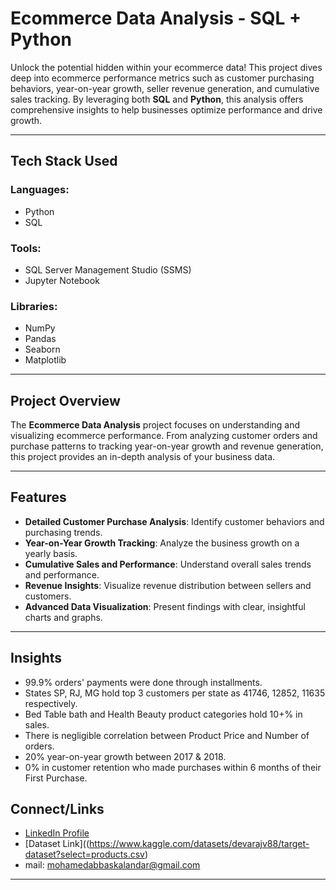 # Ecommerce Data Analysis - SQL + Python

Unlock the potential hidden within your ecommerce data! This project dives deep into ecommerce performance metrics such as customer purchasing behaviors, year-on-year growth, seller revenue generation, and cumulative sales tracking. By leveraging both **SQL** and **Python**, this analysis offers comprehensive insights to help businesses optimize performance and drive growth.

---
## Tech Stack Used

### Languages:
- Python
- SQL

### Tools:
- SQL Server Management Studio (SSMS)
- Jupyter Notebook

### Libraries:
- NumPy
- Pandas
- Seaborn
- Matplotlib

---

## Project Overview

The **Ecommerce Data Analysis** project focuses on understanding and visualizing ecommerce performance. From analyzing customer orders and purchase patterns to tracking year-on-year growth and revenue generation, this project provides an in-depth analysis of your business data. 

---

## Features

- **Detailed Customer Purchase Analysis**: Identify customer behaviors and purchasing trends.
- **Year-on-Year Growth Tracking**: Analyze the business growth on a yearly basis.
- **Cumulative Sales and Performance**: Understand overall sales trends and performance.
- **Revenue Insights**: Visualize revenue distribution between sellers and customers.
- **Advanced Data Visualization**: Present findings with clear, insightful charts and graphs.

---

## Insights

- 99.9% orders' payments were done through installments.
- States SP, RJ, MG hold top 3 customers per state as 41746, 12852, 11635 respectively.
- Bed Table bath and Health Beauty product categories hold 10+% in sales.
- There is negligible correlation between Product Price and Number of orders.
- 20% year-on-year growth between 2017 & 2018.
- 0% in customer retention who made purchases within 6 months of their First Purchase.

## Connect/Links

- [LinkedIn Profile](https://www.linkedin.com/in/mohamed-abbas-k/)
- [Dataset Link]((https://www.kaggle.com/datasets/devarajv88/target-dataset?select=products.csv)
- mail: mohamedabbaskalandar@gmail.com


---

